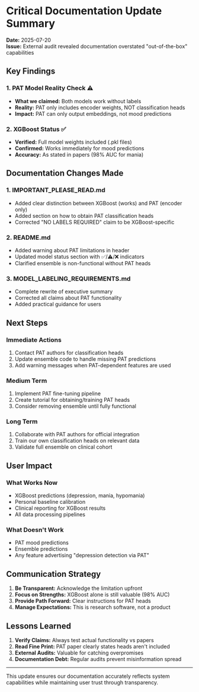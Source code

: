 # Critical Documentation Update Summary

**Date:** 2025-07-20  
**Issue:** External audit revealed documentation overstated "out-of-the-box" capabilities

## Key Findings

### 1. PAT Model Reality Check ⚠️
- **What we claimed:** Both models work without labels
- **Reality:** PAT only includes encoder weights, NOT classification heads
- **Impact:** PAT can only output embeddings, not mood predictions

### 2. XGBoost Status ✅
- **Verified:** Full model weights included (.pkl files)
- **Confirmed:** Works immediately for mood predictions
- **Accuracy:** As stated in papers (98% AUC for mania)

## Documentation Changes Made

### 1. IMPORTANT_PLEASE_READ.md
- Added clear distinction between XGBoost (works) and PAT (encoder only)
- Added section on how to obtain PAT classification heads
- Corrected "NO LABELS REQUIRED" claim to be XGBoost-specific

### 2. README.md
- Added warning about PAT limitations in header
- Updated model status section with ✅/⚠️/❌ indicators
- Clarified ensemble is non-functional without PAT heads

### 3. MODEL_LABELING_REQUIREMENTS.md
- Complete rewrite of executive summary
- Corrected all claims about PAT functionality
- Added practical guidance for users

## Next Steps

### Immediate Actions
1. Contact PAT authors for classification heads
2. Update ensemble code to handle missing PAT predictions
3. Add warning messages when PAT-dependent features are used

### Medium Term
1. Implement PAT fine-tuning pipeline
2. Create tutorial for obtaining/training PAT heads
3. Consider removing ensemble until fully functional

### Long Term
1. Collaborate with PAT authors for official integration
2. Train our own classification heads on relevant data
3. Validate full ensemble on clinical cohort

## User Impact

### What Works Now
- XGBoost predictions (depression, mania, hypomania)
- Personal baseline calibration
- Clinical reporting for XGBoost results
- All data processing pipelines

### What Doesn't Work
- PAT mood predictions
- Ensemble predictions
- Any feature advertising "depression detection via PAT"

## Communication Strategy

1. **Be Transparent:** Acknowledge the limitation upfront
2. **Focus on Strengths:** XGBoost alone is still valuable (98% AUC)
3. **Provide Path Forward:** Clear instructions for PAT heads
4. **Manage Expectations:** This is research software, not a product

## Lessons Learned

1. **Verify Claims:** Always test actual functionality vs papers
2. **Read Fine Print:** PAT paper clearly states heads aren't included
3. **External Audits:** Valuable for catching overpromises
4. **Documentation Debt:** Regular audits prevent misinformation spread

---

This update ensures our documentation accurately reflects system capabilities while maintaining user trust through transparency.